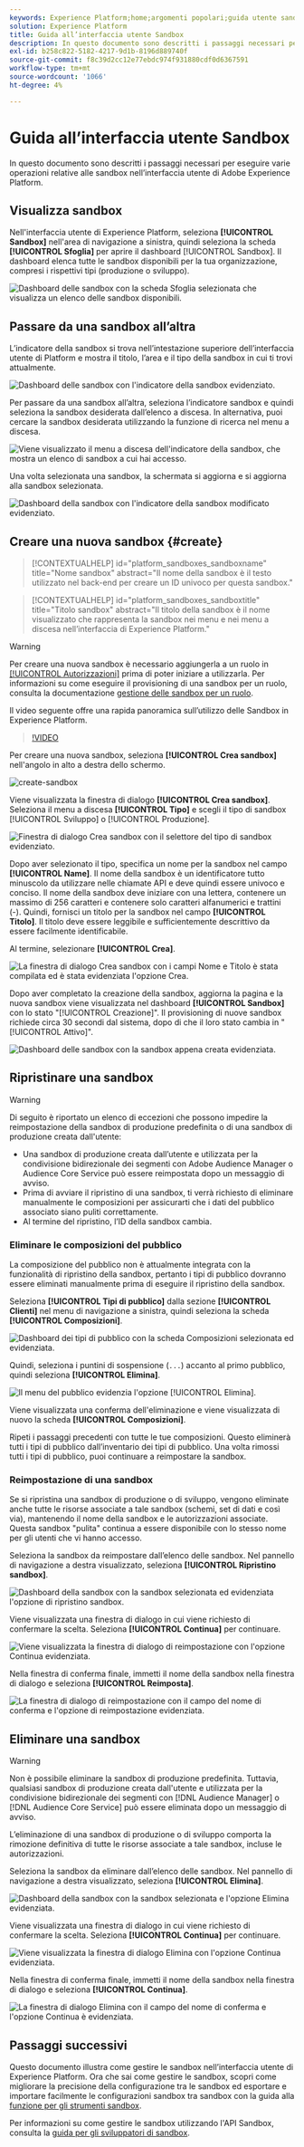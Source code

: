 ```yaml
---
keywords: Experience Platform;home;argomenti popolari;guida utente sandbox;guida sandbox
solution: Experience Platform
title: Guida all’interfaccia utente Sandbox
description: In questo documento sono descritti i passaggi necessari per eseguire varie operazioni relative alle sandbox nell’interfaccia utente di Adobe Experience Platform.
exl-id: b258c822-5182-4217-9d1b-8196d889740f
source-git-commit: f8c39d2cc12e77ebdc974f931880cdf0d6367591
workflow-type: tm+mt
source-wordcount: '1066'
ht-degree: 4%

---
```


# Guida all’interfaccia utente Sandbox

In questo documento sono descritti i passaggi necessari per eseguire varie operazioni relative alle sandbox nell’interfaccia utente di Adobe Experience Platform.

## Visualizza sandbox

Nell&#39;interfaccia utente di Experience Platform, seleziona **[!UICONTROL Sandbox]** nell&#39;area di navigazione a sinistra, quindi seleziona la scheda **[!UICONTROL Sfoglia]** per aprire il dashboard [!UICONTROL Sandbox]. Il dashboard elenca tutte le sandbox disponibili per la tua organizzazione, compresi i rispettivi tipi (produzione o sviluppo).

![Dashboard delle sandbox con la scheda Sfoglia selezionata che visualizza un elenco delle sandbox disponibili.](../images/ui/view-sandboxes.png)

## Passare da una sandbox all’altra

L’indicatore della sandbox si trova nell’intestazione superiore dell’interfaccia utente di Platform e mostra il titolo, l’area e il tipo della sandbox in cui ti trovi attualmente.

![Dashboard delle sandbox con l&#39;indicatore della sandbox evidenziato.](../images/ui/sandbox-indicator.png)

Per passare da una sandbox all’altra, seleziona l’indicatore sandbox e quindi seleziona la sandbox desiderata dall’elenco a discesa. In alternativa, puoi cercare la sandbox desiderata utilizzando la funzione di ricerca nel menu a discesa.

![Viene visualizzato il menu a discesa dell&#39;indicatore della sandbox, che mostra un elenco di sandbox a cui hai accesso.](../images/ui/switcher-interface.png)

Una volta selezionata una sandbox, la schermata si aggiorna e si aggiorna alla sandbox selezionata.

![Dashboard della sandbox con l&#39;indicatore della sandbox modificato evidenziato.](../images/ui/sandbox-switched.png)

## Creare una nuova sandbox {#create}

>[!CONTEXTUALHELP]
>id="platform_sandboxes_sandboxname"
>title="Nome sandbox"
>abstract="Il nome della sandbox è il testo utilizzato nel back-end per creare un ID univoco per questa sandbox."

>[!CONTEXTUALHELP]
>id="platform_sandboxes_sandboxtitle"
>title="Titolo sandbox"
>abstract="Il titolo della sandbox è il nome visualizzato che rappresenta la sandbox nei menu e nei menu a discesa nell’interfaccia di Experience Platform."

>[!WARNING]
>
>Per creare una nuova sandbox è necessario aggiungerla a un ruolo in [[!UICONTROL Autorizzazioni]](../../access-control/abac/ui/permissions.md) prima di poter iniziare a utilizzarla. Per informazioni su come eseguire il provisioning di una sandbox per un ruolo, consulta la documentazione [gestione delle sandbox per un ruolo](../../access-control/abac/ui/permissions.md#managing-sandboxes-for-role).

Il video seguente offre una rapida panoramica sull’utilizzo delle Sandbox in Experience Platform.

>[!VIDEO](https://video.tv.adobe.com/v/29838/?quality=12&learn=on)

Per creare una nuova sandbox, seleziona **[!UICONTROL Crea sandbox]** nell&#39;angolo in alto a destra dello schermo.

![create-sandbox](../images/ui/create-sandbox.png)

Viene visualizzata la finestra di dialogo **[!UICONTROL Crea sandbox]**. Seleziona il menu a discesa **[!UICONTROL Tipo]** e scegli il tipo di sandbox [!UICONTROL Sviluppo] o [!UICONTROL Produzione].

![Finestra di dialogo Crea sandbox con il selettore del tipo di sandbox evidenziato.](../images/ui/sandbox-type.png)

Dopo aver selezionato il tipo, specifica un nome per la sandbox nel campo **[!UICONTROL Name]**. Il nome della sandbox è un identificatore tutto minuscolo da utilizzare nelle chiamate API e deve quindi essere univoco e conciso. Il nome della sandbox deve iniziare con una lettera, contenere un massimo di 256 caratteri e contenere solo caratteri alfanumerici e trattini (-). Quindi, fornisci un titolo per la sandbox nel campo **[!UICONTROL Titolo]**. Il titolo deve essere leggibile e sufficientemente descrittivo da essere facilmente identificabile.

Al termine, selezionare **[!UICONTROL Crea]**.

![La finestra di dialogo Crea sandbox con i campi Nome e Titolo è stata compilata ed è stata evidenziata l&#39;opzione Crea.](../images/ui/sandbox-info.png)

Dopo aver completato la creazione della sandbox, aggiorna la pagina e la nuova sandbox viene visualizzata nel dashboard **[!UICONTROL Sandbox]** con lo stato &quot;[!UICONTROL Creazione]&quot;. Il provisioning di nuove sandbox richiede circa 30 secondi dal sistema, dopo di che il loro stato cambia in &quot;[!UICONTROL Attivo]&quot;.

![Dashboard delle sandbox con la sandbox appena creata evidenziata.](../images/ui/new-sandbox.png)

## Ripristinare una sandbox

>[!WARNING]
>
>Di seguito è riportato un elenco di eccezioni che possono impedire la reimpostazione della sandbox di produzione predefinita o di una sandbox di produzione creata dall&#39;utente:
>
>* Una sandbox di produzione creata dall’utente e utilizzata per la condivisione bidirezionale dei segmenti con Adobe Audience Manager o Audience Core Service può essere reimpostata dopo un messaggio di avviso.
>* Prima di avviare il ripristino di una sandbox, ti verrà richiesto di eliminare manualmente le composizioni per assicurarti che i dati del pubblico associato siano puliti correttamente.
>* Al termine del ripristino, l’ID della sandbox cambia.

### Eliminare le composizioni del pubblico

La composizione del pubblico non è attualmente integrata con la funzionalità di ripristino della sandbox, pertanto i tipi di pubblico dovranno essere eliminati manualmente prima di eseguire il ripristino della sandbox.

Seleziona **[!UICONTROL Tipi di pubblico]** dalla sezione **[!UICONTROL Clienti]** nel menu di navigazione a sinistra, quindi seleziona la scheda **[!UICONTROL Composizioni]**.

![Dashboard dei tipi di pubblico con la scheda Composizioni selezionata ed evidenziata.](../images/ui/audiences.png)

Quindi, seleziona i puntini di sospensione (`...`) accanto al primo pubblico, quindi seleziona **[!UICONTROL Elimina]**.

![Il menu del pubblico evidenzia l&#39;opzione [!UICONTROL Elimina].](../images/ui/delete-composition.png)

Viene visualizzata una conferma dell&#39;eliminazione e viene visualizzata di nuovo la scheda **[!UICONTROL Composizioni]**.

Ripeti i passaggi precedenti con tutte le tue composizioni. Questo eliminerà tutti i tipi di pubblico dall’inventario dei tipi di pubblico. Una volta rimossi tutti i tipi di pubblico, puoi continuare a reimpostare la sandbox.

### Reimpostazione di una sandbox

Se si ripristina una sandbox di produzione o di sviluppo, vengono eliminate anche tutte le risorse associate a tale sandbox (schemi, set di dati e così via), mantenendo il nome della sandbox e le autorizzazioni associate. Questa sandbox &quot;pulita&quot; continua a essere disponibile con lo stesso nome per gli utenti che vi hanno accesso.

Seleziona la sandbox da reimpostare dall’elenco delle sandbox. Nel pannello di navigazione a destra visualizzato, seleziona **[!UICONTROL Ripristino sandbox]**.

![Dashboard della sandbox con la sandbox selezionata ed evidenziata l&#39;opzione di ripristino sandbox.](../images/ui/reset.png)

Viene visualizzata una finestra di dialogo in cui viene richiesto di confermare la scelta. Seleziona **[!UICONTROL Continua]** per continuare.

![Viene visualizzata la finestra di dialogo di reimpostazione con l&#39;opzione Continua evidenziata.](../images/ui/reset-warning.png)

Nella finestra di conferma finale, immetti il nome della sandbox nella finestra di dialogo e seleziona **[!UICONTROL Reimposta]**.

![La finestra di dialogo di reimpostazione con il campo del nome di conferma e l&#39;opzione di reimpostazione evidenziata.](../images/ui/reset-confirm.png)

## Eliminare una sandbox

>[!WARNING]
>
>Non è possibile eliminare la sandbox di produzione predefinita. Tuttavia, qualsiasi sandbox di produzione creata dall&#39;utente e utilizzata per la condivisione bidirezionale dei segmenti con [!DNL Audience Manager] o [!DNL Audience Core Service] può essere eliminata dopo un messaggio di avviso.

L’eliminazione di una sandbox di produzione o di sviluppo comporta la rimozione definitiva di tutte le risorse associate a tale sandbox, incluse le autorizzazioni.

Seleziona la sandbox da eliminare dall’elenco delle sandbox. Nel pannello di navigazione a destra visualizzato, seleziona **[!UICONTROL Elimina]**.

![Dashboard della sandbox con la sandbox selezionata e l&#39;opzione Elimina evidenziata.](../images/ui/delete.png)

Viene visualizzata una finestra di dialogo in cui viene richiesto di confermare la scelta. Seleziona **[!UICONTROL Continua]** per continuare.

![Viene visualizzata la finestra di dialogo Elimina con l&#39;opzione Continua evidenziata.](../images/ui/delete-warning.png)

Nella finestra di conferma finale, immetti il nome della sandbox nella finestra di dialogo e seleziona **[!UICONTROL Continua]**.

![La finestra di dialogo Elimina con il campo del nome di conferma e l&#39;opzione Continua è evidenziata.](../images/ui/delete-confirm.png)

## Passaggi successivi

Questo documento illustra come gestire le sandbox nell’interfaccia utente di Experience Platform. Ora che sai come gestire le sandbox, scopri come migliorare la precisione della configurazione tra le sandbox ed esportare e importare facilmente le configurazioni sandbox tra sandbox con la guida alla [funzione per gli strumenti sandbox](./sandbox-tooling.md).

Per informazioni su come gestire le sandbox utilizzando l&#39;API Sandbox, consulta la [guida per gli sviluppatori di sandbox](../api/getting-started.md).
